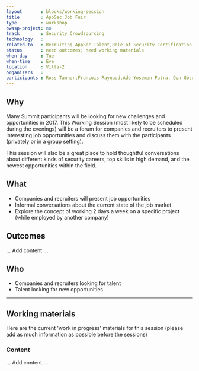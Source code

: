 ```yaml
---
layout       : blocks/working-session
title        : AppSec Job Fair
type         : workshop
owasp-project: no
track        : Security Crowdsourcing
technology   :
related-to   : Recruiting AppSec Talent,Role of Security Certification,Crowdsourcing Security Knowledge
status       : need outcomes; need working materials
when-day     : Tue
when-time    : Eve
location     : Villa-2
organizers   :
participants : Ross Tanner,Francois Raynaud,Ade Yoseman Putra, Don Gbson
---
```


## Why

 Many Summit participants will be looking for new challenges and opportunities in 2017. This Working Session
 (most likely to be scheduled during the evenings) will be a forum for companies and recruiters to present
 interesting job opportunities and discuss them with the participants (privately or in a group setting).

This session will also be a great place to hold thoughtful conversations about different kinds of security careers, top skills in high demand, and the newest opportunities within the field.  

## What

 - Companies and recruiters will present job opportunities
 - Informal conversations about the current state of the job market
 - Explore the concept of working 2 days a week on a specific project (while employed by another company)
 
## Outcomes 

... Add content ...

## Who

 - Companies and recruiters looking for talent
 - Talent looking for new opportunities

--- 

## Working materials

Here are the current 'work in progress' materials for this session (please add as much information as possible before the sessions)

### Content

... Add content ...
